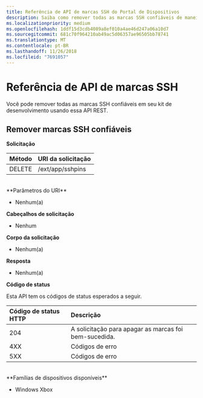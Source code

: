 ```yaml
---
title: Referência de API de marcas SSH do Portal de Dispositivos
description: Saiba como remover todas as marcas SSH confiáveis de maneira programática.
ms.localizationpriority: medium
ms.openlocfilehash: 1ddf15d3cdb4089a8ef010a4ae46d247a06a10d7
ms.sourcegitcommit: 681c70f964210ab49ac5d06357ae96505bb78741
ms.translationtype: MT
ms.contentlocale: pt-BR
ms.lasthandoff: 11/26/2018
ms.locfileid: "7691057"
---
```

# <a name="ssh-pins-api-reference"></a>Referência de API de marcas SSH
Você pode remover todas as marcas SSH confiáveis em seu kit de desenvolvimento usando essa API REST.

## <a name="remove-trusted-ssh-pins"></a>Remover marcas SSH confiáveis

**Solicitação**

Método      | URI da solicitação
:------     | :-----
DELETE | /ext/app/sshpins
<br />
**Parâmetros do URI**

- Nenhum(a)

**Cabeçalhos de solicitação**

- Nenhum

**Corpo da solicitação**   

- Nenhum(a)

**Resposta**   

- Nenhum(a) 

**Código de status**

Esta API tem os códigos de status esperados a seguir.

Código de status HTTP      | Descrição
:------     | :-----
204 | A solicitação para apagar as marcas foi bem-sucedida.
4XX | Códigos de erro
5XX | Códigos de erro

<br />
**Famílias de dispositivos disponíveis**

* Windows Xbox

